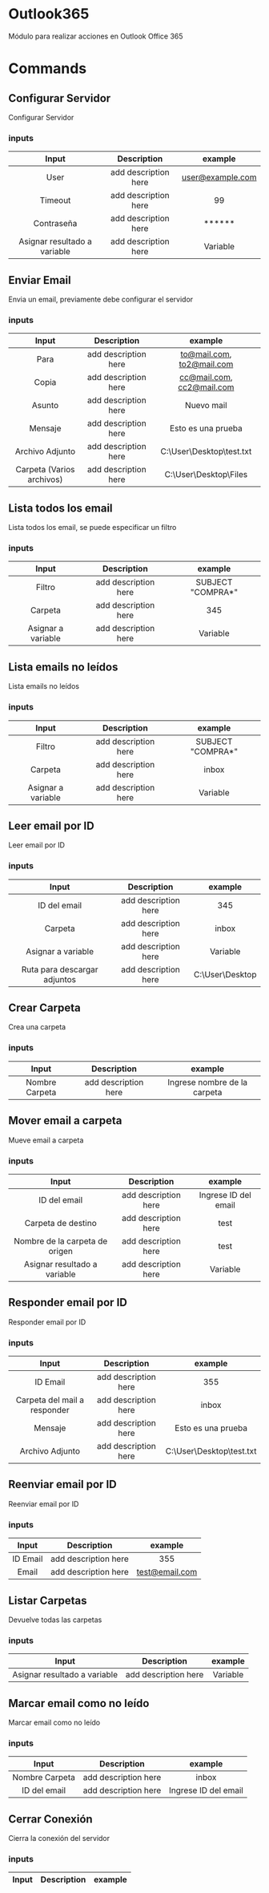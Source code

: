 
Outlook365
==========
Módulo para realizar acciones en Outlook Office 365  

# Commands

## Configurar Servidor
Configurar Servidor
### inputs

|Input|Description|example|
| :---: | :---: | :---: |
|User|add description here|user@example.com|
|Timeout|add description here|99|
|Contraseña|add description here|******|
|Asignar resultado a variable|add description here|Variable|

## Enviar Email
Envia un email, previamente debe configurar el servidor
### inputs

|Input|Description|example|
| :---: | :---: | :---: |
|Para|add description here|to@mail.com, to2@mail.com|
|Copia|add description here|cc@mail.com, cc2@mail.com|
|Asunto|add description here|Nuevo mail|
|Mensaje|add description here|Esto es una prueba|
|Archivo Adjunto|add description here|C:\User\Desktop\test.txt|
|Carpeta (Varios archivos)|add description here|C:\User\Desktop\Files|

## Lista todos los email
Lista todos los email, se puede especificar un filtro
### inputs

|Input|Description|example|
| :---: | :---: | :---: |
|Filtro|add description here|SUBJECT "COMPRA*"|
|Carpeta|add description here|345|
|Asignar a variable|add description here|Variable|

## Lista emails no leídos
Lista emails no leídos
### inputs

|Input|Description|example|
| :---: | :---: | :---: |
|Filtro|add description here|SUBJECT "COMPRA*"|
|Carpeta|add description here|inbox|
|Asignar a variable|add description here|Variable|

## Leer email por ID
Leer email por ID
### inputs

|Input|Description|example|
| :---: | :---: | :---: |
|ID del email|add description here|345|
|Carpeta|add description here|inbox|
|Asignar a variable|add description here|Variable|
|Ruta para descargar adjuntos|add description here|C:\User\Desktop|

## Crear Carpeta
Crea una carpeta
### inputs

|Input|Description|example|
| :---: | :---: | :---: |
|Nombre Carpeta|add description here|Ingrese nombre de la carpeta|

## Mover email a carpeta
Mueve email a carpeta
### inputs

|Input|Description|example|
| :---: | :---: | :---: |
|ID del email|add description here|Ingrese ID del email|
|Carpeta de destino|add description here|test|
|Nombre de la carpeta de origen|add description here|test|
|Asignar resultado a variable|add description here|Variable|

## Responder email por ID
Responder email por ID
### inputs

|Input|Description|example|
| :---: | :---: | :---: |
|ID Email|add description here|355|
|Carpeta del mail a responder|add description here|inbox|
|Mensaje|add description here|Esto es una prueba|
|Archivo Adjunto|add description here|C:\User\Desktop\test.txt|

## Reenviar email por ID
Reenviar email por ID
### inputs

|Input|Description|example|
| :---: | :---: | :---: |
|ID Email|add description here|355|
|Email|add description here|test@email.com|

## Listar Carpetas
Devuelve todas las carpetas
### inputs

|Input|Description|example|
| :---: | :---: | :---: |
|Asignar resultado a variable|add description here|Variable|

## Marcar email como no leído
Marcar email como no leído
### inputs

|Input|Description|example|
| :---: | :---: | :---: |
|Nombre Carpeta|add description here|inbox|
|ID del email|add description here|Ingrese ID del email|

## Cerrar Conexión
Cierra la conexión del servidor
### inputs

|Input|Description|example|
| :---: | :---: | :---: |

